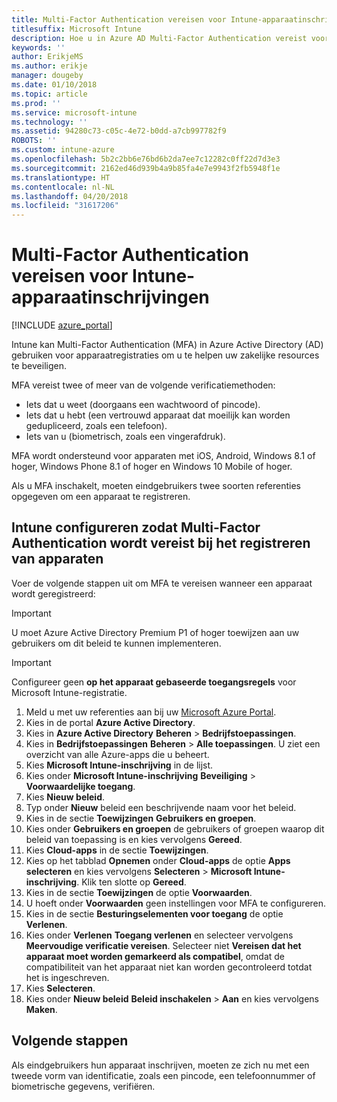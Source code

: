 ```yaml
---
title: Multi-Factor Authentication vereisen voor Intune-apparaatinschrijving
titlesuffix: Microsoft Intune
description: Hoe u in Azure AD Multi-Factor Authentication vereist voor Intune-apparaatinschrijving.
keywords: ''
author: ErikjeMS
ms.author: erikje
manager: dougeby
ms.date: 01/10/2018
ms.topic: article
ms.prod: ''
ms.service: microsoft-intune
ms.technology: ''
ms.assetid: 94280c73-c05c-4e72-b0dd-a7cb997782f9
ROBOTS: ''
ms.custom: intune-azure
ms.openlocfilehash: 5b2c2bb6e76bd6b2da7ee7c12282c0ff22d7d3e3
ms.sourcegitcommit: 2162ed46d939b4a9b85fa4e7e9943f2fb5948f1e
ms.translationtype: HT
ms.contentlocale: nl-NL
ms.lasthandoff: 04/20/2018
ms.locfileid: "31617206"
---
```

# <a name="require-multi-factor-authentication-for-intune-device-enrollments"></a>Multi-Factor Authentication vereisen voor Intune-apparaatinschrijvingen

[!INCLUDE [azure_portal](./includes/azure_portal.md)]

Intune kan Multi-Factor Authentication (MFA) in Azure Active Directory (AD) gebruiken voor apparaatregistraties om u te helpen uw zakelijke resources te beveiligen.

MFA vereist twee of meer van de volgende verificatiemethoden:

- Iets dat u weet (doorgaans een wachtwoord of pincode).
- Iets dat u hebt (een vertrouwd apparaat dat moeilijk kan worden gedupliceerd, zoals een telefoon).
- Iets van u (biometrisch, zoals een vingerafdruk).

MFA wordt ondersteund voor apparaten met iOS, Android, Windows 8.1 of hoger, Windows Phone 8.1 of hoger en Windows 10 Mobile of hoger.

Als u MFA inschakelt, moeten eindgebruikers twee soorten referenties opgegeven om een apparaat te registreren.

## <a name="configure-intune-to-require-multi-factor-authentication-at-device-enrollment"></a>Intune configureren zodat Multi-Factor Authentication wordt vereist bij het registreren van apparaten

Voer de volgende stappen uit om MFA te vereisen wanneer een apparaat wordt geregistreerd:

>[!Important]
>U moet Azure Active Directory Premium P1 of hoger toewijzen aan uw gebruikers om dit beleid te kunnen implementeren.

>[!Important]
>Configureer geen **op het apparaat gebaseerde toegangsregels** voor Microsoft Intune-registratie.

1. Meld u met uw referenties aan bij uw [Microsoft Azure Portal](https://portal.azure.com).
2. Kies in de portal **Azure Active Directory**.
2. Kies in **Azure Active Directory** **Beheren** > **Bedrijfstoepassingen**.
3. Kies in **Bedrijfstoepassingen** **Beheren** > **Alle toepassingen**. U ziet een overzicht van alle Azure-apps die u beheert.
3. Kies **Microsoft Intune-inschrijving** in de lijst.
4. Kies onder **Microsoft Intune-inschrijving** **Beveiliging** > **Voorwaardelijke toegang**.
5. Kies **Nieuw beleid**.
6. Typ onder **Nieuw** beleid een beschrijvende naam voor het beleid.
7. Kies in de sectie **Toewijzingen** **Gebruikers en groepen**.
8. Kies onder **Gebruikers en groepen** de gebruikers of groepen waarop dit beleid van toepassing is en kies vervolgens **Gereed**.
9. Kies **Cloud-apps** in de sectie **Toewijzingen**.
10. Kies op het tabblad **Opnemen** onder **Cloud-apps** de optie **Apps selecteren** en kies vervolgens **Selecteren** > **Microsoft Intune-inschrijving**. Klik ten slotte op **Gereed**.
11. Kies in de sectie **Toewijzingen** de optie **Voorwaarden**.
12. U hoeft onder **Voorwaarden** geen instellingen voor MFA te configureren.
13. Kies in de sectie **Besturingselementen voor toegang** de optie **Verlenen**.
14. Kies onder **Verlenen** **Toegang verlenen** en selecteer vervolgens **Meervoudige verificatie vereisen**.
    Selecteer niet **Vereisen dat het apparaat moet worden gemarkeerd als compatibel**, omdat de compatibiliteit van het apparaat niet kan worden gecontroleerd totdat het is ingeschreven.
15. Kies **Selecteren**.
16. Kies onder **Nieuw beleid** **Beleid inschakelen** > **Aan** en kies vervolgens **Maken**.



## <a name="next-steps"></a>Volgende stappen

Als eindgebruikers hun apparaat inschrijven, moeten ze zich nu met een tweede vorm van identificatie, zoals een pincode, een telefoonnummer of biometrische gegevens, verifiëren.
